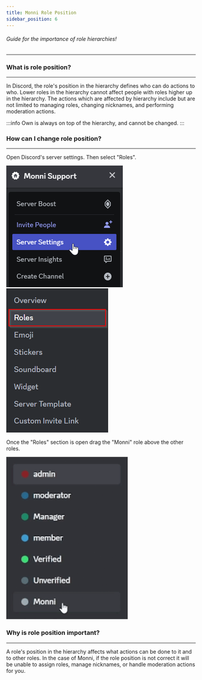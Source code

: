 ```yaml
---
title: Monni Role Position
sidebar_position: 6
---
```

###### Guide for the importance of role hierarchies!
---

### What is role position?
---
In Discord, the role's position in the hierarchy defines who can do actions to who. Lower roles in the hierarchy cannot affect people with roles higher up in the hierarchy. The actions which are affected by hierarchy include but are not limited to managing roles, changing nicknames, and performing moderation actions.

:::info
Own is always on top of the hierarchy, and cannot be changed.
:::

### How can I change role position?
---
Open Discord's server settings. Then select "Roles".

![server-settings](guide-assets/monni-role-position-settings.png)
![roles-settings](guide-assets/monni-role-position-roles-settings.png)


Once the "Roles" section is open drag the "Monni" role above the other roles.

![drag](guide-assets/monni-role-position-drag.gif)

### Why is role position important?
---

A role's position in the hierarchy affects what actions can be done to it and to other roles. In the case of Monni, if the role position is not correct it will be unable to assign roles, manage nicknames, or handle moderation actions for you.